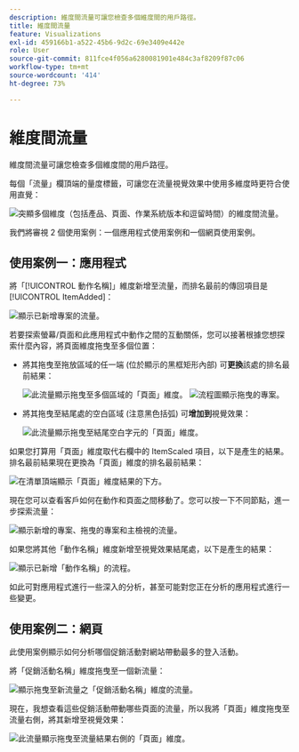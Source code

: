 ```yaml
---
description: 維度間流量可讓您檢查多個維度間的用戶路徑。
title: 維度間流量
feature: Visualizations
exl-id: 459166b1-a522-45b6-9d2c-69e3409e442e
role: User
source-git-commit: 811fce4f056a6280081901e484c3af8209f87c06
workflow-type: tm+mt
source-wordcount: '414'
ht-degree: 73%

---
```


# 維度間流量

維度間流量可讓您檢查多個維度間的用戶路徑。

每個「流量」欄頂端的量度標籤，可讓您在流量視覺效果中使用多維度時更符合使用直覺：

![突顯多個維度（包括產品、頁面、作業系統版本和逗留時間）的維度間流量。](assets/flow.png)

我們將審視 2 個使用案例：一個應用程式使用案例和一個網頁使用案例。

## 使用案例一：應用程式

將「[!UICONTROL 動作名稱]」維度新增至流量，而排名最前的傳回項目是 [!UICONTROL ItemAdded]：

![顯示已新增專案的流量。](assets/multi-dimensional-flow.png)

若要探索螢幕/頁面和此應用程式中動作之間的互動關係，您可以接著根據您想探索什麼內容，將頁面維度拖曳至多個位置：

* 將其拖曳至拖放區域的任一端 (位於顯示的黑框矩形內部) 可&#x200B;**更換**&#x200B;該處的排名最前結果：

  ![此流量顯示拖曳至多個區域的「頁面」維度。](assets/multi-dimensional-flow2.png) ![流程圖顯示拖曳的專案。](assets/multi-dimensional-flow3.png)

* 將其拖曳至結尾處的空白區域 (注意黑色括弧) 可&#x200B;**增加到**&#x200B;視覺效果：

  ![此流量顯示拖曳至結尾空白字元的「頁面」維度。](assets/multi-dimensional-flow4.png)

如果您打算用「頁面」維度取代右欄中的 ItemScaled 項目，以下是產生的結果。排名最前結果現在更換為「頁面」維度的排名最前結果：

![在清單頂端顯示「頁面」維度結果的下方。](assets/multi-dimensional-flow5.png)

現在您可以查看客戶如何在動作和頁面之間移動了。您可以按一下不同節點，進一步探索流量：

![顯示新增的專案、拖曳的專案和主檢視的流量。](assets/multi-dimensional-flow6.png)

如果您將其他「動作名稱」維度新增至視覺效果結尾處，以下是產生的結果：

![顯示已新增「動作名稱」的流程。](assets/multi-dimensional-flow7.png)

如此可對應用程式進行一些深入的分析，甚至可能對您正在分析的應用程式進行一些變更。

## 使用案例二：網頁

此使用案例顯示如何分析哪個促銷活動對網站帶動最多的登入活動。

將「促銷活動名稱」維度拖曳至一個新流量：

![顯示拖曳至新流量之「促銷活動名稱」維度的流量。](assets/multi-dimensional-flow8.png)

現在，我想查看這些促銷活動帶動哪些頁面的流量，所以我將「頁面」維度拖曳至流量右側，將其新增至視覺效果：

![此流量顯示拖曳至流量結果右側的「頁面」維度。](assets/multi-dimensional-flow9.png)
